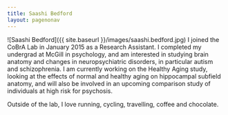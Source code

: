 ```yaml
---
title: Saashi Bedford			 
layout: pagenonav
---
```

![Saashi Bedford]({{ site.baseurl }}/images/saashi.bedford.jpg)
I joined the CoBrA Lab in January 2015 as a Research Assistant. I completed my undergrad at McGill in psychology, and am interested in studying brain anatomy and changes in neuropsychiatric disorders, in particular autism and schizophrenia. I am currently working on the Healthy Aging study, looking at the effects of normal and healthy aging on hippocampal subfield anatomy, and will also be involved in an upcoming comparison study of individuals at high risk for psychosis. 

Outside of the lab, I love running, cycling, travelling, coffee and chocolate. 

